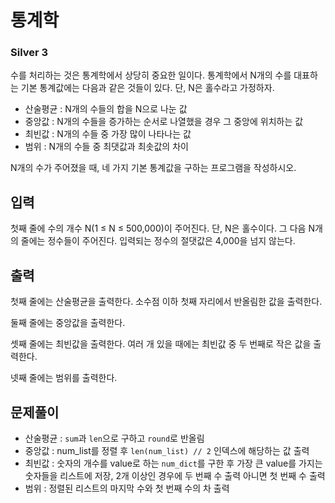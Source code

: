 # 통계학

### Silver 3

수를 처리하는 것은 통계학에서 상당히 중요한 일이다. 통계학에서 N개의 수를 대표하는 기본 통계값에는 다음과 같은 것들이 있다. 단, N은 홀수라고 가정하자.

- 산술평균 : N개의 수들의 합을 N으로 나눈 값
- 중앙값 : N개의 수들을 증가하는 순서로 나열했을 경우 그 중앙에 위치하는 값
- 최빈값 : N개의 수들 중 가장 많이 나타나는 값
- 범위 : N개의 수들 중 최댓값과 최솟값의 차이

N개의 수가 주어졌을 때, 네 가지 기본 통계값을 구하는 프로그램을 작성하시오.

## 입력
첫째 줄에 수의 개수 N(1 ≤ N ≤ 500,000)이 주어진다. 단, N은 홀수이다. 그 다음 N개의 줄에는 정수들이 주어진다. 입력되는 정수의 절댓값은 4,000을 넘지 않는다.

## 출력
첫째 줄에는 산술평균을 출력한다. 소수점 이하 첫째 자리에서 반올림한 값을 출력한다.

둘째 줄에는 중앙값을 출력한다.

셋째 줄에는 최빈값을 출력한다. 여러 개 있을 때에는 최빈값 중 두 번째로 작은 값을 출력한다.

넷째 줄에는 범위를 출력한다.

## 문제풀이
- 산술평균 : `sum`과 `len`으로 구하고 `round`로 반올림
- 중앙값 : num_list를 정렬 후 `len(num_list) // 2` 인덱스에 해당하는 값 출력
- 최빈값 : 숫자의 개수를 value로 하는 `num_dict`를 구한 후 가장 큰 value를 가지는 숫자들을 리스트에 저장, 2개 이상인 경우에 두 번째 수 출력 아니면 첫 번째 수 출력
- 범위 : 정렬된 리스트의 마지막 수와 첫 번째 수의 차 출력